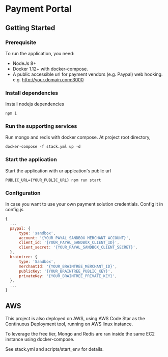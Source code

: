 # Payment Portal

## Getting Started

### Prerequisite

To run the application, you need:
- NodeJs 8+
- Docker 1.12+ with docker-compose.
- A public accessible url for payment vendors (e.g. Paypal) web hooking. e.g. http://your.domain.com:3000

### Install dependencies

Install nodejs dependencies
```
npm i 
```

### Run the supporting services

Run mongo and redis with docker compose. At project root directory,
```
docker-compose -f stack.yml up -d
```

### Start the application

Start the application with ur applcation's public url
```
PUBLIC_URL={YOUR_PUBLIC_URL} npm run start
```

### Configuration

In case you want to use your own payment solution credentials. Config it in config.js
```js
{
  ...
  paypal: {
      type: 'sandbox',
      account: '{YOUR_PAYAL_SANDBOX_MERCHANT_ACCOUNT}',
      client_id: '{YOUR_PAYAL_SANDBOX_CLIENT_ID}',
      client_secret: '{YOUR_PAYAL_SANDBOX_CLIENT_SECRET}',
  },
  braintree: {
      type: 'Sandbox',
      merchantId: '{YOUR_BRAINTREE_MERCHANT_ID}',
      publicKey: '{YOUR_BRAINTREE_PUBLIC_KEY}',
      privateKey: '{YOUR_BRAINTREE_PRIVATE_KEY}',
  },
  ...
}
```

## AWS

This project is also deployed on AWS, using AWS Code Star as the Continuous Deployment tool, running on AWS linux instance.

To leverage the free tier, Mongo and Redis are ran inside the same EC2 instance using docker-compose. 

See stack.yml and scripts/start_env for details.
